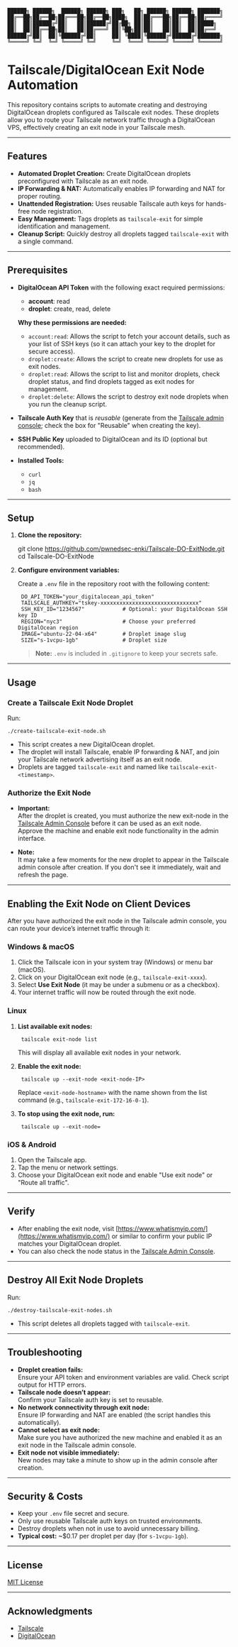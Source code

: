 
```text
██████╗ ██████╗  ██████╗ ██████╗ ███╗   ██╗ ██████╗ ██████╗ ███████╗
██╔══██╗██╔══██╗██╔═══██╗██╔══██╗████╗  ██║██╔═══██╗██╔══██╗██╔════╝
██║  ██║██████╔╝██║   ██║██████╔╝██╔██╗ ██║██║   ██║██║  ██║█████╗  
██║  ██║██╔══██╗██║   ██║██╔═══╝ ██║╚██╗██║██║   ██║██║  ██║██╔══╝  
██████╔╝██║  ██║╚██████╔╝██║     ██║ ╚████║╚██████╔╝██████╔╝███████╗
╚═════╝ ╚═╝  ╚═╝ ╚═════╝ ╚═╝     ╚═╝  ╚═══╝ ╚═════╝ ╚═════╝ ╚══════╝
```



# Tailscale/DigitalOcean Exit Node Automation

This repository contains scripts to automate creating and destroying DigitalOcean droplets configured as Tailscale exit nodes. These droplets allow you to route your Tailscale network traffic through a DigitalOcean VPS, effectively creating an exit node in your Tailscale mesh.

---

## Features

- **Automated Droplet Creation:** Create DigitalOcean droplets preconfigured with Tailscale as an exit node.
- **IP Forwarding & NAT:** Automatically enables IP forwarding and NAT for proper routing.
- **Unattended Registration:** Uses reusable Tailscale auth keys for hands-free node registration.
- **Easy Management:** Tags droplets as `tailscale-exit` for simple identification and management.
- **Cleanup Script:** Quickly destroy all droplets tagged `tailscale-exit` with a single command.

---

## Prerequisites

- **DigitalOcean API Token** with the following exact required permissions:
    - **account**: read  
    - **droplet**: create, read, delete

    **Why these permissions are needed:**
    - `account:read`: Allows the script to fetch your account details, such as your list of SSH keys (so it can attach your key to the droplet for secure access).
    - `droplet:create`: Allows the script to create new droplets for use as exit nodes.
    - `droplet:read`: Allows the script to list and monitor droplets, check droplet status, and find droplets tagged as exit nodes for management.
    - `droplet:delete`: Allows the script to destroy exit node droplets when you run the cleanup script.

- **Tailscale Auth Key** that is *reusable* (generate from the [Tailscale admin console](https://login.tailscale.com/admin/settings/keys); check the box for "Reusable" when creating the key).

- **SSH Public Key** uploaded to DigitalOcean and its ID (optional but recommended).

- **Installed Tools:**
    - `curl`
    - `jq`
    - `bash`

---

## Setup

1. **Clone the repository:**

    git clone https://github.com/pwnedsec-enki/Tailscale-DO-ExitNode.git
    cd Tailscale-DO-ExitNode

2. **Configure environment variables:**

    Create a `.env` file in the repository root with the following content:

        DO_API_TOKEN="your_digitalocean_api_token"
        TAILSCALE_AUTHKEY="tskey-xxxxxxxxxxxxxxxxxxxxxxxxxxxxxxx"
        SSH_KEY_ID="1234567"            # Optional: your DigitalOcean SSH key ID
        REGION="nyc3"                   # Choose your preferred DigitalOcean region
        IMAGE="ubuntu-22-04-x64"        # Droplet image slug
        SIZE="s-1vcpu-1gb"              # Droplet size

    > **Note:** `.env` is included in `.gitignore` to keep your secrets safe.

---

## Usage

### Create a Tailscale Exit Node Droplet

Run:

    ./create-tailscale-exit-node.sh

- This script creates a new DigitalOcean droplet.
- The droplet will install Tailscale, enable IP forwarding & NAT, and join your Tailscale network advertising itself as an exit node.
- Droplets are tagged `tailscale-exit` and named like `tailscale-exit-<timestamp>`.

### Authorize the Exit Node

- **Important:**  
  After the droplet is created, you must authorize the new exit-node in the [Tailscale Admin Console](https://login.tailscale.com/admin/machines) before it can be used as an exit node.  
  Approve the machine and enable exit node functionality in the admin interface.

- **Note:**  
  It may take a few moments for the new droplet to appear in the Tailscale admin console after creation. If you don't see it immediately, wait and refresh the page.

---

## Enabling the Exit Node on Client Devices

After you have authorized the exit node in the Tailscale admin console, you can route your device’s internet traffic through it:

### Windows & macOS

1. Click the Tailscale icon in your system tray (Windows) or menu bar (macOS).
2. Click on your DigitalOcean exit node (e.g., `tailscale-exit-xxxx`).
3. Select **Use Exit Node** (it may be under a submenu or as a checkbox).
4. Your internet traffic will now be routed through the exit node.

### Linux

1. **List available exit nodes:**

        tailscale exit-node list

   This will display all available exit nodes in your network.

2. **Enable the exit node:**

        tailscale up --exit-node <exit-node-IP>

   Replace `<exit-node-hostname>` with the name shown from the list command (e.g., `tailscale-exit-172-16-0-1`).

3. **To stop using the exit node, run:**

        tailscale up --exit-node=

### iOS & Android

1. Open the Tailscale app.
2. Tap the menu or network settings.
3. Choose your DigitalOcean exit node and enable "Use exit node" or "Route all traffic".

---

## Verify

- After enabling the exit node, visit [https://www.whatismyip.com/](https://www.whatismyip.com/) or similar to confirm your public IP matches your DigitalOcean droplet.
- You can also check the node status in the [Tailscale Admin Console](https://login.tailscale.com/admin/machines).

---

## Destroy All Exit Node Droplets

Run:

    ./destroy-tailscale-exit-nodes.sh

- This script deletes all droplets tagged with `tailscale-exit`.

---

## Troubleshooting

- **Droplet creation fails:**  
  Ensure your API token and environment variables are valid. Check script output for HTTP errors.
- **Tailscale node doesn’t appear:**  
  Confirm your Tailscale auth key is set to reusable.
- **No network connectivity through exit node:**  
  Ensure IP forwarding and NAT are enabled (the script handles this automatically).
- **Cannot select as exit node:**  
  Make sure you have authorized the new machine and enabled it as an exit node in the Tailscale admin console.
- **Exit node not visible immediately:**  
  New nodes may take a minute to show up in the admin console after creation.

---

## Security & Costs

- Keep your `.env` file secret and secure.
- Only use reusable Tailscale auth keys on trusted environments.
- Destroy droplets when not in use to avoid unnecessary billing.
- **Typical cost:** ~$0.17 per droplet per day (for `s-1vcpu-1gb`).

---

## License

[MIT License](LICENSE)

---

## Acknowledgments

- [Tailscale](https://tailscale.com/)
- [DigitalOcean](https://digitalocean.com/)

